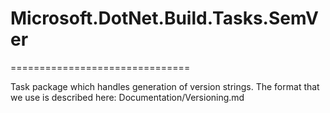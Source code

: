 # Microsoft.DotNet.Build.Tasks.SemVer
===============================

Task package which handles generation of version strings. The format that we use is described here: Documentation/Versioning.md

